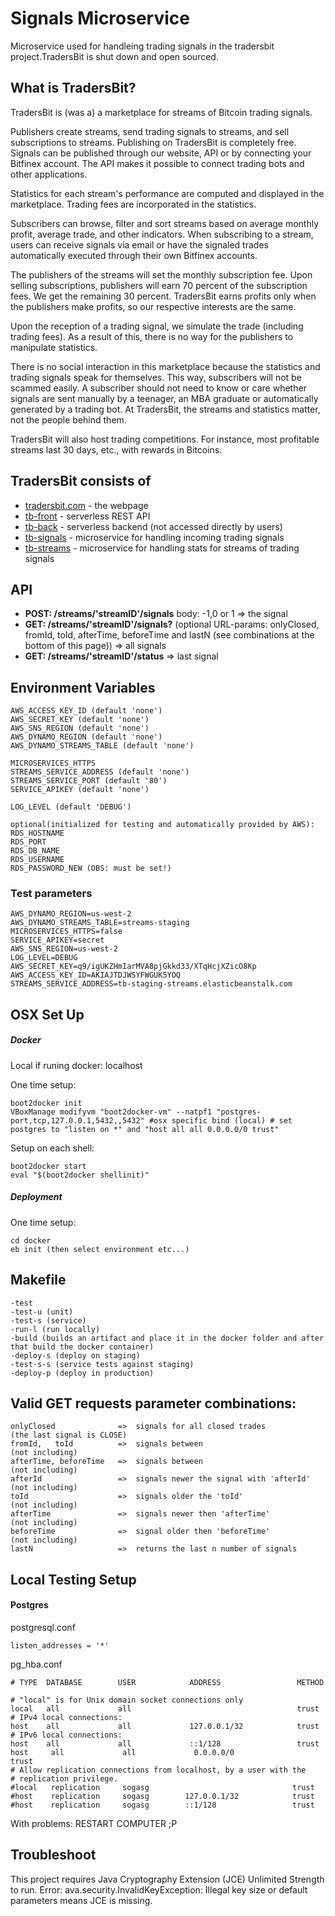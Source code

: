 # Signals Microservice
Microservice used for handleing trading signals in the tradersbit project.TradersBit is shut down and open sourced.

## What is TradersBit?
TradersBit is (was a) a marketplace for streams of Bitcoin trading signals.

Publishers create streams, send trading signals to streams, and sell subscriptions to streams. Publishing on TradersBit is completely free. Signals can be published through our website, API or by connecting your Bitfinex account. The API makes it possible to connect trading bots and other applications.

Statistics for each stream's performance are computed and displayed in the marketplace. Trading fees are incorporated in the statistics.

Subscribers can browse, filter and sort streams based on average monthly profit, average trade, and other indicators. When subscribing to a stream, users can receive signals via email or have the signaled trades automatically executed through their own Bitfinex accounts.

The publishers of the streams will set the monthly subscription fee. Upon selling subscriptions, publishers will earn 70 percent of the subscription fees. We get the remaining 30 percent. TradersBit earns profits only when the publishers make profits, so our respective interests are the same.

Upon the reception of a trading signal, we simulate the trade (including trading fees). As a result of this, there is no way for the publishers to manipulate statistics.

There is no social interaction in this marketplace because the statistics and trading signals speak for themselves. This way, subscribers will not be scammed easily. A subscriber should not need to know or care whether signals are sent manually by a teenager, an MBA graduate or automatically generated by a trading bot. At TradersBit, the streams and statistics matter, not the people behind them.

TradersBit will also host trading competitions. For instance, most profitable streams last 30 days, etc., with rewards in Bitcoins.

## TradersBit consists of
* [tradersbit.com](https://github.com/sogasg/tradersbit.com) - the webpage
* [tb-front](https://github.com/sogasg/tb-front) - serverless REST API
* [tb-back](https://github.com/sogasg/tb-back) - serverless backend (not accessed directly by users)
* [tb-signals](https://github.com/sogasg/tb-signals) - microservice for handling incoming trading signals 
* [tb-streams](https://github.com/sogasg/tb-streams) - microservice for handling stats for streams of trading signals

## API
 * **POST: /streams/'streamID'/signals** body: -1,0 or 1 => the signal
 * **GET: /streams/'streamID'/signals?** (optional URL-params: onlyClosed, fromId, toId, afterTime, beforeTime and lastN (see combinations at the bottom of this page)) => all signals
 * **GET: /streams/'streamID'/status** => last signal
	
## Environment Variables
	AWS_ACCESS_KEY_ID (default 'none')
	AWS_SECRET_KEY (default 'none')
	AWS_SNS_REGION (default 'none')
	AWS_DYNAMO_REGION (default 'none')
	AWS_DYNAMO_STREAMS_TABLE (default 'none')

    MICROSERVICES_HTTPS
	STREAMS_SERVICE_ADDRESS (default 'none')
	STREAMS_SERVICE_PORT (default '80')
	SERVICE_APIKEY (default 'none')

	LOG_LEVEL (default 'DEBUG')
	
	optional(initialized for testing and automatically provided by AWS):
	RDS_HOSTNAME
	RDS_PORT
	RDS_DB_NAME
	RDS_USERNAME
	RDS_PASSWORD_NEW (OBS: must be set!)
	
### Test parameters
	AWS_DYNAMO_REGION=us-west-2
	AWS_DYNAMO_STREAMS_TABLE=streams-staging
    MICROSERVICES_HTTPS=false
    SERVICE_APIKEY=secret
	AWS_SNS_REGION=us-west-2
	LOG_LEVEL=DEBUG
	AWS_SECRET_KEY=q9/igUKZHmIarMVA8pjGkkd33/XTqHcjXZicO8Kp
	AWS_ACCESS_KEY_ID=AKIAJTDJWSYFWGUK5YOQ
	STREAMS_SERVICE_ADDRESS=tb-staging-streams.elasticbeanstalk.com

## OSX Set Up
##### Docker
Local if runing docker: localhost

One time setup:

	boot2docker init
	VBoxManage modifyvm "boot2docker-vm" --natpf1 "postgres-port,tcp,127.0.0.1,5432,,5432" #osx specific bind (local) # set postgres to "listen on *" and "host all all 0.0.0.0/0 trust"

Setup on each shell:

	boot2docker start
	eval "$(boot2docker shellinit)"

##### Deployment
One time setup:
	
	cd docker
	eb init (then select environment etc...)

## Makefile
	-test 
	-test-u (unit)
	-test-s (service)
	-run-l (run locally)
	-build (builds an artifact and place it in the docker folder and after that build the docker container)
	-deploy-s (deploy on staging)
	-test-s-s (service tests against staging)
	-deploy-p (deploy in production)
	
## Valid GET requests parameter combinations:
	onlyClosed				=>  signals for all closed trades			(the last signal is CLOSE)
	fromId,   toId      	=>  signals between 						(not including)
	afterTime, beforeTime   =>  signals between 						(not including)
	afterId              	=>  signals newer the signal with 'afterId'	(not including)
	toId                	=>  signals older the 'toId' 				(not including)
	afterTime            	=>  signals newer then 'afterTime' 			(not including)
	beforeTime              =>  signal older then 'beforeTime' 			(not including)
	lastN		        	=>  returns the last n number of signals


## Local Testing Setup

#### Postgres

postgresql.conf

    listen_addresses = '*'

pg_hba.conf

    # TYPE  DATABASE        USER            ADDRESS                 METHOD

    # "local" is for Unix domain socket connections only
    local   all             all                                     trust
    # IPv4 local connections:
    host    all             all             127.0.0.1/32            trust
    # IPv6 local connections:
    host    all             all             ::1/128                 trust
    host     all             all             0.0.0.0/0                 trust
    # Allow replication connections from localhost, by a user with the
    # replication privilege.
    #local   replication     sogasg                                trust
    #host    replication     sogasg        127.0.0.1/32            trust
    #host    replication     sogasg        ::1/128                 trust

With problems: RESTART COMPUTER ;P

## Troubleshoot
This project requires Java Cryptography Extension (JCE) Unlimited Strength to run.
Error: ava.security.InvalidKeyException: Illegal key size or default parameters means JCE is missing.